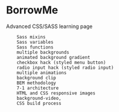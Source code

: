 # BorrowMe
Advanced CSS/SASS learning page

        Sass mixins
        Sass variables
        Sass functions
        multiple backgrounds
        animated background gradient 
        checkbox hack (styled menu button)
        radio input hack (styled radio input)
        multiple animations
        background clip
        BEM methodology
        7-1 architecture
        HTML and CSS responsive images 
        background-video,
        CSS build process
